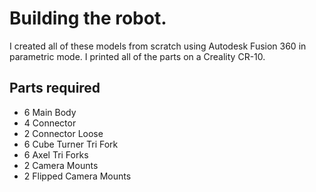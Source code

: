# Building the robot.
I created all of these models from scratch using Autodesk Fusion 360 in parametric mode. I printed all of the parts on a Creality CR-10.

## Parts required
* 6 Main Body
* 4 Connector
* 2 Connector Loose
* 6 Cube Turner Tri Fork
* 6 Axel Tri Forks
* 2 Camera Mounts
* 2 Flipped Camera Mounts
